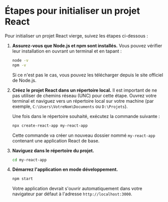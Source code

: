 # Étapes pour initialiser un projet React

Pour initialiser un projet React vierge, suivez les étapes ci-dessous :

1.  **Assurez-vous que Node.js et npm sont installés.**
    Vous pouvez vérifier leur installation en ouvrant un terminal et en tapant :
    ```bash
    node -v
    npm -v
    ```
    Si ce n'est pas le cas, vous pouvez les télécharger depuis le site officiel de Node.js.

2.  **Créez le projet React dans un répertoire local.**
    Il est important de ne pas utiliser de chemins réseau (UNC) pour cette étape. Ouvrez votre terminal et naviguez vers un répertoire local sur votre machine (par exemple, `C:\Users\VotreNom\Documents` ou `D:\Projets`).

    Une fois dans le répertoire souhaité, exécutez la commande suivante :
    ```bash
    npx create-react-app my-react-app
    ```
    Cette commande va créer un nouveau dossier nommé `my-react-app` contenant une application React de base.

3.  **Naviguez dans le répertoire du projet.**
    ```bash
    cd my-react-app
    ```

4.  **Démarrez l'application en mode développement.**
    ```bash
    npm start
    ```
    Votre application devrait s'ouvrir automatiquement dans votre navigateur par défaut à l'adresse `http://localhost:3000`.
